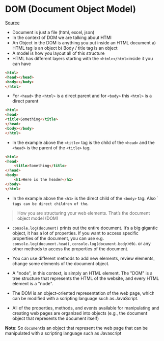 # DOM (Document Object Model)

[Source](https://www.youtube.com/watch?v=XD7fYLQeQIg)

* Document is just a file (html, excel, json)
* In the context of DOM we are talking about HTMl
* An Object in the DOM is anything you put inside an HTML document
	a) HTML tag is an object
	b) Body / title tag is an object
* A model is how you layout all of this structure
* HTML has different layers starting with the `<html></html>`inside it you can have 

```html
<html>
<head></head>
<body></body>
</html>
``` 
* For `<head>` the `<html>` is a direct parent and for `<body>` this `<html>` is a direct parent

```html
<html>
<head>
<title>Something</title>
</head>
<body></body>
</html>
```

* In the example above the `<title>` tag is the child of the `<head>` and the `<head>` is the parent of the `<title>` tag. 

```html
<html>
<head>
	<title>Something</title>
</head>
<body>
	<h1>Here is the header</h1>
</body>
</html>
```

* In the example above the `<h1>` is the direct child of the `<body>` tag. Also ´<div>` tags can be direct children of the `<body>.

> How you are structuring your web elements. That’s the document object model (DOM)

* `console.log(document)` prints out the entire document. It’s a big gigantic object, it has a lot of properties. If you want to access specific properties of the document, you can use e.g. `console.log(document.head)`, `console.log(document.body)`etc. or any other methods to access the properties of the document.

* You can use different methods to add new elements, review elements, change some elements of the document object.

* A "node", in this context, is simply an HTML element. The "DOM" is a tree structure that represents the HTML of the website, and every HTML element is a "node".

* The DOM is an object-oriented representation of the web page, which can be modified with a scripting language such as JavaScript.

* All of the properties, methods, and events available for manipulating and creating web pages are organized into objects (e.g., the document object that represents the document itself)

**Note:** So `document`is an object that represent the web page that can be manipulated with a scripting language such as Javascript
